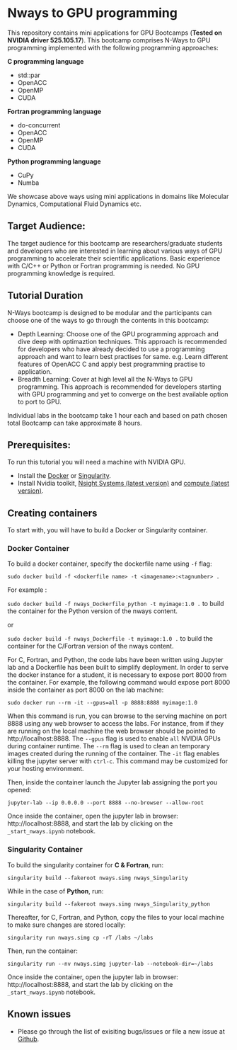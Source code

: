 # Nways to GPU programming
This repository contains mini applications for GPU Bootcamps (**Tested on NVIDIA driver 525.105.17**). This bootcamp comprises N-Ways to GPU programming implemented with the following programming approaches:

**C programming language**
  - std::par
  - OpenACC
  - OpenMP
  - CUDA
  
**Fortran programming language**
  - do-concurrent
  - OpenACC
  - OpenMP
  - CUDA
  
  
**Python programming language**
  - CuPy
  - Numba

We showcase above ways using mini applications in domains like Molecular Dynamics, Computational Fluid Dynamics etc.

## Target Audience:

The target audience for this bootcamp are researchers/graduate students and developers who are interested in learning about various ways of GPU programming to accelerate their scientific applications. Basic experience with C/C++ or Python or Fortran programming is needed. No GPU programming knowledge is required.

## Tutorial Duration

N-Ways bootcamp is designed to be modular and the participants can choose one of the ways to go through the contents in this bootcamp: 

- Depth Learning: Choose one of the GPU programming approach and dive deep with optimaztion techniques.  This approach is recommended for developers who have already decided to use a programming approach and want to learn best practises for same. e.g. Learn different features of OpenACC C and  apply best programming practise to application.
- Breadth Learning: Cover at high level all the N-Ways to GPU programming. This approach is recommended for developers starting with GPU programming and yet to converge on the best available option to port to GPU.

Individual labs in the bootcamp take 1 hour each and based on path chosen total Bootcamp can take approximate 8 hours. 


## Prerequisites:
To run this tutorial you will need a machine with NVIDIA GPU.

- Install the [Docker](https://docs.docker.com/get-docker/) or [Singularity](https://sylabs.io/docs/]).
- Install Nvidia toolkit, [Nsight Systems (latest version)](https://developer.nvidia.com/nsight-systems) and [compute (latest version)](https://developer.nvidia.com/nsight-compute).

## Creating containers
To start with, you will have to build a Docker or Singularity container.

### Docker Container
To build a docker container, specify the dockerfile name using `-f` flag:

`sudo docker build -f <dockerfile name> -t <imagename>:<tagnumber> .`

For example :

`sudo docker build -f nways_Dockerfile_python -t myimage:1.0 .` to build the container for the Python version of the nways content.

or

`sudo docker build -f nways_Dockerfile -t myimage:1.0 .` to build the container for the C/Fortran version of the nways content.

For C, Fortran, and Python, the code labs have been written using Jupyter lab and a Dockerfile has been built to simplify deployment. In order to serve the docker instance for a student, it is necessary to expose port 8000 from the container. For example, the following command would expose port 8000 inside the container as port 8000 on the lab machine:

`sudo docker run --rm -it --gpus=all -p 8888:8888 myimage:1.0`

When this command is run, you can browse to the serving machine on port 8888 using any web browser to access the labs. For instance, from if they are running on the local machine the web browser should be pointed to http://localhost:8888. The `--gpus` flag is used to enable `all` NVIDIA GPUs during container runtime. The `--rm` flag is used to clean an temporary images created during the running of the container. The `-it` flag enables killing the jupyter server with `ctrl-c`. This command may be customized for your hosting environment.


Then, inside the container launch the Jupyter lab assigning the port you opened:

`jupyter-lab --ip 0.0.0.0 --port 8888 --no-browser --allow-root`


Once inside the container, open the jupyter lab in browser: http://localhost:8888, and start the lab by clicking on the `_start_nways.ipynb` notebook.

### Singularity Container

To build the singularity container for **C & Fortran**, run: 

`singularity build --fakeroot nways.simg nways_Singularity`

While in the case of **Python**, run:

`singularity build --fakeroot nways.simg nways_Singularity_python`

Thereafter, for C, Fortran, and Python, copy the files to your local machine to make sure changes are stored locally:

`singularity run nways.simg cp -rT /labs ~/labs`

Then, run the container:

`singularity run --nv nways.simg jupyter-lab --notebook-dir=~/labs`

Once inside the container, open the jupyter lab in browser: http://localhost:8888, and start the lab by clicking on the `_start_nways.ipynb` notebook.


## Known issues
- Please go through the list of exisiting bugs/issues or file a new issue at [Github](https://github.com/openhackathons-org/HPC_Bootcamp/issues).
